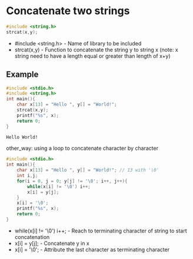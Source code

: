 # Concatenate two strings

```C
#include <string.h>
strcat(x,y);
```

- #include <string.h> - Name of library to be included
- strcat(x,y) - Function to concatenate the string y to string x (note: x string need to have a length equal or greater than length of x+y)

## Example
```C
#include <stdio.h>
#include <string.h>
int main(){
	char x[13] = "Hello ", y[] = "World!";
	strcat(x,y);
	printf("%s", x);
	return 0;
}
```
```bash
Hello World!
```

other_way: using a loop to concatenate character by character
```C
#include <stdio.h>
int main(){
	char x[13] = "Hello ", y[] = "World!"; // 13 with '\0'
	int i,j;
	for(i = 0, j = 0; y[j] != '\0'; i++, j++){
		while(x[i] != '\0') i++;
		x[i] = y[j];
	}
	x[i] = '\0';
	printf("%s", x);
	return 0;
}
```
- while(x[i] != '\0') i++; - Reach to terminating character of string to start concatenation
- x[i] = y[j]; - Concatenate y in x
- x[i] = '\0'; - Attribute the last character as terminating character